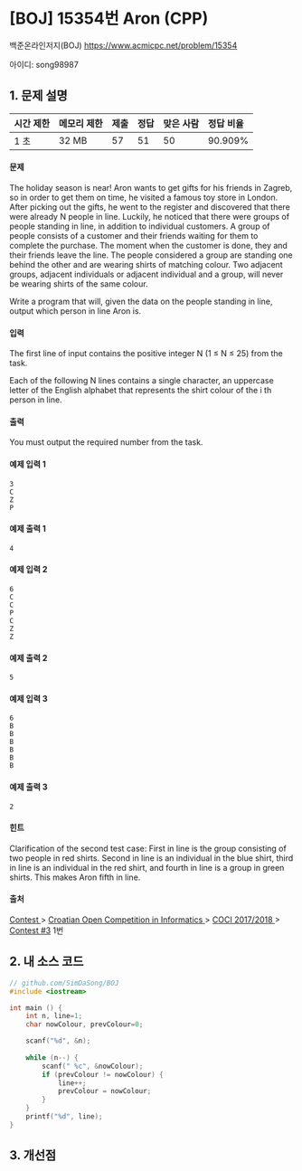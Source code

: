 # [BOJ] 15354번 Aron (CPP)

백준온라인저지(BOJ) https://www.acmicpc.net/problem/15354

아이디: song98987



## 1. 문제 설명

| 시간 제한 | 메모리 제한 | 제출 | 정답 | 맞은 사람 | 정답 비율 |
| :-------- | :---------- | :--- | :--- | :-------- | :-------- |
| 1 초      | 32 MB       | 57   | 51   | 50        | 90.909%   |

#### 문제

The holiday season is near! Aron wants to get gifts for his friends in Zagreb, so in order to get them on time, he visited a famous toy store in London. After picking out the gifts, he went to the register and discovered that there were already N people in line. Luckily, he noticed that there were groups of people standing in line, in addition to individual customers. A group of people consists of a customer and their friends waiting for them to complete the purchase. The moment when the customer is done, they and their friends leave the line. The people considered a group are standing one behind the other and are wearing shirts of matching colour. Two adjacent groups, adjacent individuals or adjacent individual and a group, will never be wearing shirts of the same colour.

Write a program that will, given the data on the people standing in line, output which person in line Aron is.

#### 입력

The first line of input contains the positive integer N (1 ≤ N ≤ 25) from the task.

Each of the following N lines contains a single character, an uppercase letter of the English alphabet that represents the shirt colour of the i th person in line.

#### 출력

You must output the required number from the task.



#### 예제 입력 1 

```
3
C
Z
P
```

#### 예제 출력 1 

```
4
```

#### 예제 입력 2 

```
6
C
C
P
C
Z
Z
```

#### 예제 출력 2 

```
5
```

#### 예제 입력 3 

```
6
B
B
B
B
B
B
```

#### 예제 출력 3

```
2
```

#### 힌트

Clarification of the second test case: First in line is the group consisting of two people in red shirts. Second in line is an individual in the blue shirt, third in line is an individual in the red shirt, and fourth in line is a group in green shirts. This makes Aron fifth in line.

#### 출처

[Contest ](https://www.acmicpc.net/category/45)> [Croatian Open Competition in Informatics ](https://www.acmicpc.net/category/17)> [COCI 2017/2018 ](https://www.acmicpc.net/category/406)> [Contest #3](https://www.acmicpc.net/category/detail/1821) 1번



## 2. 내 소스 코드

```C++
// github.com/SimDaSong/BOJ
#include <iostream>

int main () {
	int n, line=1;
	char nowColour, prevColour=0;

	scanf("%d", &n);
	
	while (n--) {
		scanf(" %c", &nowColour);
		if (prevColour != nowColour) {
			line++;
			prevColour = nowColour;
		}
	}
	printf("%d", line);
}
```



## 3. 개선점

